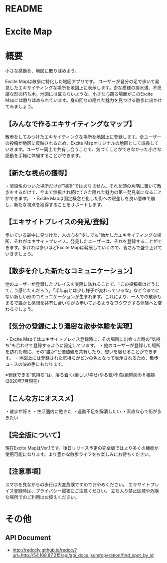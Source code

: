 # README
# Excite Map

# 概要
小さな感動を、地図に散りばめよう。

Excite Mapは散歩に特化した地図アプリです。
ユーザーが自分の足で歩いて発見したエキサイティングな場所を地図上に表示します。歪な模様の排水溝、不思議な形の朽ち木。地図には載らないような、小さな心踊る場面がこのExcite Mapには散りばめられています。身の回りの隠れた魅力を見つける散歩に出かけてみましょう。

## 【みんなで作るエキサイティングなマップ】
散歩をしてみつけたエキサイティングな場所を地図上に登録します。全ユーザーの投稿が地図に反映されるため、Excite Mapオリジナルの地図として成長していきます。ユーザー同士で共有し合うことで、気づくことができなかった小さな感動を手軽に体験することができます。

## 【新たな視点の獲得】
・施設名のついた場所だけが”場所”ではありません。それを頭の片隅に置いて散歩をするだけで、今まで無視され続けてきた隠れた魅力の第一発見者になることができます。
・Excite Mapは固定概念と化した街への眼差しを良い意味で崩し、新たな視点を獲得することをサポートします。

## 【エキサイトプレイスの発見/登録】
歩いている最中に見つけた、人の心を"少しでも"動かしたエキサイティングな場所、それがエキサイトプレイス。発見したユーザーは、それを登録することができます。多ければ多いほどExcite Mapは発展していくので、皆さんで盛り上げていきましょう。

## 【散歩を介した新たなコミュニケーション】
他のユーザーが登録したプレイスを実際に訪れることで、「この投稿者はどうしてこう感じたんだろう」「半年前とは少し様子が変わっているな」など今までにない新しい形のコミュニケーションが生まれます。これにより、一人での散歩もまるで誰かと感想を共有し合いながら歩いているようなワクワクする体験へと変わるでしょう。

## 【気分の登録により濃密な散歩体験を実現】
・Excite Mapではエキサイトプレイス登録時に、その場所に出会った時の”気持ち”も合わせて登録するように設定しています。
・他のユーザーが登録した場所を訪れた際に、その”誰か”と価値観を共有したり、想いを馳せることができます。
・地図上には登録された気持ちがピンの色となって表示されるため、散歩コースの決め手にもなります。

※登録できる”気持ち”は、落ち着く/楽しい/幸せ/やる気/不満/絶望感の６種類(2020年7月現在)

## 【こんな方にオススメ】
・散歩が好き
・生活圏内に飽きた
・運動不足を解消したい
・素直な心で街が歩きたい

## 【完全版について】
現在Excite MapはVer.1です。後日リリース予定の完全版ではより多くの機能が使用可能になります。より豊かな散歩ライフをお楽しみにお待ちください。

## 【注意事項】
スマホを見ながらの歩行は大変危険ですのでおやめください。
エキサイトプレイス登録時は、プライバシー侵害にご注意ください。
立ち入り禁止区域や危険な場所でのご利用はお控えください。

# その他
## API Document
- http://redocly.github.io/redoc/?url=http://54.168.87.215/api/api_docs.json#operation/find_spot_by_id

